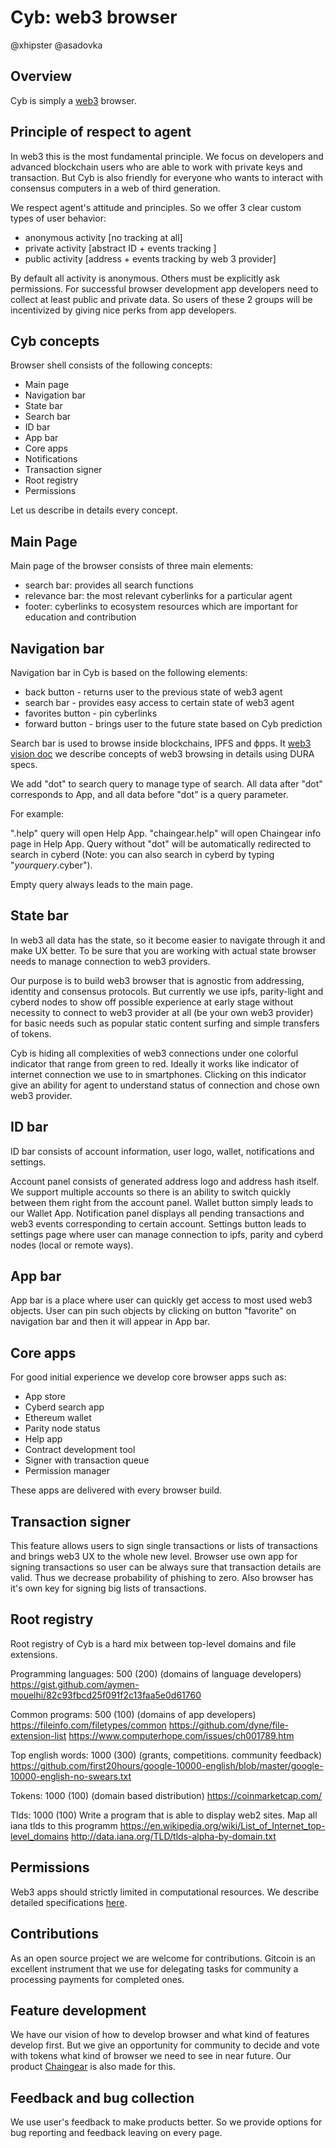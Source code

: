 # Cyb: web3 browser

@xhipster @asadovka

## Overview

Cyb is simply a [web3](cyb/docs/web3-vision.md) browser.

## Principle of respect to agent

In web3 this is the most fundamental principle. We focus on developers and advanced blockchain users who are able to work with private keys and transaction. But Cyb is also friendly for everyone who wants to interact with consensus computers in a web of third generation.

We respect agent's attitude and principles. So we offer 3 clear custom types of user behavior:

- anonymous activity [no tracking at all]
- private activity [abstract ID + events tracking ]
- public activity [address + events tracking by web 3 provider]

By default all activity is anonymous. Others must be explicitly ask permissions.
For successful browser development app developers need to collect at least public and private data. So users of these 2 groups will be incentivized by giving nice perks from app developers.

## Cyb concepts

Browser shell consists of the following concepts:

- Main page
- Navigation bar
- State bar
- Search bar
- ID bar
- App bar
- Core apps
- Notifications
- Transaction signer
- Root registry
- Permissions

Let us describe in details every concept.

## Main Page

Main page of the browser consists of three main elements:

- search bar: provides all search functions
- relevance bar: the most relevant cyberlinks for a particular agent
- footer: cyberlinks to ecosystem resources which are important for education and contribution

## Navigation bar

Navigation bar in Cyb is based on the following elements:

- back button - returns user to the previous state of web3 agent
- search bar - provides easy access to certain state of web3 agent
- favorites button - pin cyberlinks
- forward button - brings user to the future state based on Cyb prediction

Search bar is used to browse inside blockchains, IPFS and фpps. It [web3 vision doc](cyb/docs/web3-vision.md) we describe concepts of web3 browsing in details using DURA specs.

We add "dot" to search query to manage type of search. All data after "dot" corresponds to App, and all data before "dot" is a query parameter.

For example:

".help" query will open Help App. "chaingear.help" will open Chaingear info page in Help App. Query without "dot" will be automatically redirected to search in cyberd (Note: you can also search in cyberd by typing "$yourquery$.cyber").

Empty query always leads to the main page.

## State bar

In web3 all data has the state, so it become easier to navigate through it and make UX better. To be sure that you are working with actual state browser needs to manage connection to web3 providers.

Our purpose is to build web3 browser that is agnostic from addressing, identity and consensus protocols. But currently we use ipfs, parity-light and cyberd nodes to show off possible experience at early stage without necessity to connect to web3 provider at all (be your own web3 provider) for basic needs such as popular static content surfing and simple transfers of tokens.

Cyb is hiding all complexities of web3 connections under one colorful indicator that range from green to red. Ideally it works like indicator of internet connection we use to in smartphones. Clicking on this indicator give an ability for agent to understand status of connection and chose own web3 provider.

## ID bar

ID bar consists of account information, user logo, wallet, notifications and settings.

Account panel consists of generated address logo and address hash itself. We support multiple accounts so there is an ability to switch quickly between them right from the account panel.
Wallet button simply leads to our Wallet App.
Notification panel displays all pending transactions and web3 events corresponding to certain account.
Settings button leads to settings page where user can manage connection to ipfs, parity and cyberd nodes (local or remote ways).

## App bar

App bar is a place where user can quickly get access to most used web3 objects. User can pin such objects by clicking on button "favorite" on navigation bar and then it will appear in App bar.

## Core apps

For good initial experience we develop core browser apps such as:

- App store
- Cyberd search app
- Ethereum wallet
- Parity node status
- Help app
- Contract development tool
- Signer with transaction queue
- Permission manager

These apps are delivered with every browser build.

## Transaction signer

This feature allows users to sign single transactions or lists of transactions and brings web3 UX to the whole new level. Browser use own app for signing transactions so user can be always sure that transaction details are valid. Thus we decrease probability of phishing to zero. Also browser has it's own key for signing big lists of transactions.

## Root registry

Root registry of Cyb is a hard mix between top-level domains and file extensions.

Programming languages:
500 (200) (domains of language developers) https://gist.github.com/aymen-mouelhi/82c93fbcd25f091f2c13faa5e0d61760

Common programs:
500 (100) (domains of app developers) https://fileinfo.com/filetypes/common https://github.com/dyne/file-extension-list https://www.computerhope.com/issues/ch001789.htm

Top english words:
1000 (300) (grants, competitions. community feedback) https://github.com/first20hours/google-10000-english/blob/master/google-10000-english-no-swears.txt

Tokens:
1000 (100) (domain based distribution) https://coinmarketcap.com/

Tlds:
1000 (100) Write a program that is able to display web2 sites. Map all iana tlds to this programm https://en.wikipedia.org/wiki/List_of_Internet_top-level_domains http://data.iana.org/TLD/tlds-alpha-by-domain.txt

## Permissions

Web3 apps should strictly limited in computational resources. We describe detailed specifications [here](cyb/docs/dapp-guidelines.md).

## Contributions

As an open source project we are welcome for contributions. Gitcoin is an excellent instrument that we use for delegating tasks for community a processing payments for completed ones.

## Feature development

We have our vision of how to develop browser and what kind of features develop first. But we give an opportunity for community to decide and vote with tokens what kind of browser we need to see in near future. Our product [Chaingear](https://github.com/cybercongress/chaingear) is also made for this.

## Feedback and bug collection

We use user's feedback to make products better. So we provide options for bug reporting and feedback leaving on every page.
